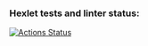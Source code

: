 ### Hexlet tests and linter status:
[![Actions Status](https://github.com/den1523/python-project-49/actions/workflows/hexlet-check.yml/badge.svg)](https://github.com/den1523/python-project-49/actions)